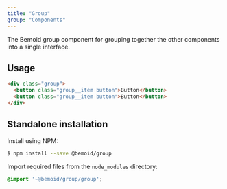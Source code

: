 ```yaml
---
title: "Group"
group: "Components"
---
```


The Bemoid group component for grouping together the other components into a single interface.

## Usage

```html
<div class="group">
  <button class="group__item button">Button</button>
  <button class="group__item button">Button</button>
</div>
```

## Standalone installation

Install using NPM:

```bash
$ npm install --save @bemoid/group
```

Import required files from the `node_modules` directory:

```scss
@import '~@bemoid/group/group';
```